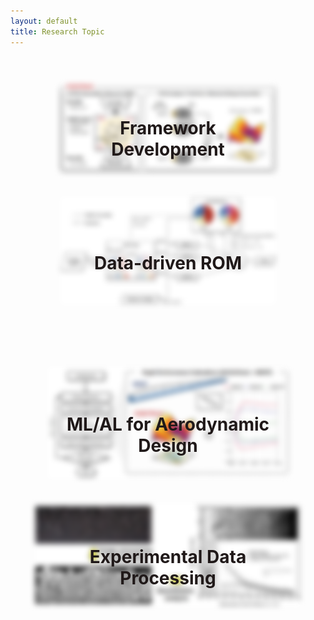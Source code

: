 ```yaml
---
layout: default
title: Research Topic
---
```


<div style="display: flex; justify-content: center; align-items: center; flex-wrap: wrap; padding: 40px;">
    <a href="/research_topic1" style="position: relative; margin: 0 40px;">
      <img src="assets/images/Airfoil_Brain.jpg" alt="Figure 1" class="blur-image" style="border-radius: 1%; width: 100%; max-width: 500px; height: auto; display: block; margin-bottom: 40px;"/>
      <div class="overlay">Framework Development</div>
    </a>
    <a href="/research_topic2" style="position: relative; margin: 0 40px;">
      <img src="assets/images/ROM.jpg" alt="Figure 2" class="blur-image" style="border-radius: 1%; width: 100%; max-width: 500px; height: auto; display: block; margin-bottom: 40px;"/>
      <div class="overlay">Data-driven ROM</div>
    </a>
</div>
<div style="display: flex; justify-content: center; align-items: center; flex-wrap: wrap; padding: 20px;">
    <a href="/research_topic3" style="position: relative; margin: 0 40px;">
      <img src="assets/images/aircraft_design.jpg" alt="Figure 3" class="blur-image" style="border-radius: 1%; width: 100%; max-width: 500px; height: auto; display: block; margin-bottom: 40px;"/>
      <div class="overlay">ML/AL for Aerodynamic Design</div>
    </a>
    <a href="/research_topic4" style="position: relative; margin: 0 20px;">
      <img src="assets/images/data_processing.jpg" alt="Figure 4" class="blur-image" style="border-radius: 1%; width: 100%; max-width: 500px; height: auto; display: block; margin-bottom: 40px;"/>
      <div class="overlay">Experimental Data Processing</div>
    </a>
</div>

<style>
    .blur-image {
      filter: blur(5px); /* Apply blur by default */
      transition: filter 0.5s ease; /* Smooth transition for the blur effect */
    }

    .overlay {
      position: absolute;
      top: 50%;
      left: 50%;
      width: 90%;
      transform: translate(-50%, -50%);
      color: #201919; /* Text color */
      font-size: 28px; /* Font size */
      font-weight: bold;
      opacity: 1; /* Start with the text visible */
      text-align: center; /* Center text within the overlay */
      display: flex; /* Use flexbox to center content */
      justify-content: center; /* Center horizontally */
      align-items: center; /* Center vertically */
      transition: opacity 0.5s ease;
      pointer-events: none;
    }
  
    a:hover .blur-image {
      filter: none; /* Remove blur on hover */
    }
  
    a:hover .overlay {
      opacity: 0; /* Fade out text on hover */
    }
</style>